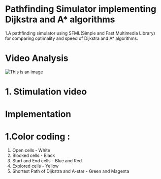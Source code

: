 # Pathfinding Simulator implementing Dijkstra and A* algorithms
1.A pathfinding simulator using SFML(Simple and Fast Multimedia Library) for comparing optimality and speed of Dijkstra and A* algorithms.
# Video Analysis
![This is an image](https://raw.githubusercontent.com/UditSinghParihar/Pathfinding_Simulator/master/astar_vs_dijkstra.jpg)
# 1. Stimulation video
# Implementation
# 1.Color coding :
 1. Open cells - White
 2. Blocked cells - Black
 3. Start and End cells - Blue and Red
 4. Explored cells - Yellow
 5. Shortest Path of Dijkstra and A-star - Green and Magenta


